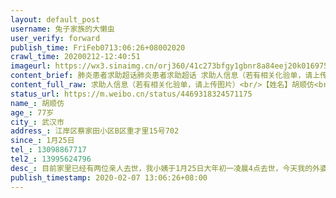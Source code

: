 ```yaml
---
layout: default_post
username: 兔子家族的大懒虫
user_verify: forward
publish_time: FriFeb0713:06:26+08002020
crawl_time: 20200212-12:40:51
imageurl: https://wx3.sinaimg.cn/orj360/41c273bfgy1gbnr8a84eej20k016975r.jpg,https://wx1.sinaimg.cn/orj360/41c273bfgy1gbnr89xfv7j20k0169go4.jpg,https://wx4.sinaimg.cn/orj360/41c273bfgy1gbnr8ahx66j20k0169ju1.jpg
content_brief: 肺炎患者求助超话肺炎患者求助超话 求助人信息（若有相关化验单，请上传图片）【姓名】胡顺仿【年龄】77岁【所在城市】武汉市 【所在小区、社区】江岸区蔡家田小区B区重才里15号702【患病时间】1月25日【联系方式】13098867717【其他紧急联系人】13995624796【病情描述】目前家里已经 ...全文
content_full_raw: 求助人信息（若有相关化验单，请上传图片）<br/>【姓名】胡顺仿<br/>【年龄】77岁<br/>【所在城市】武汉市<br/>【所在小区、社区】江岸区蔡家田小区B区重才里15号702<br/>【患病时间】1月25日<br/>【联系方式】13098867717<br/>【其他紧急联系人】13995624796<br/>【病情描述】目前家里已经有两位亲人去世，我小姨于1月25日大年初一凌晨4点去世，今天我的外婆（小姨的妈妈）在凌晨2点半去世！！！<spanclass="url-icon"><imgalt=[泪]src="//h5.sinaimg.cn/m/emoticon/icon/default/d_lei-1b4b02f8b1.png"style="width:1em;height:1em;"/></span><spanclass="url-icon"><imgalt=[泪]src="//h5.sinaimg.cn/m/emoticon/icon/default/d_lei-1b4b02f8b1.png"style="width:1em;height:1em;"/></span><spanclass="url-icon"><imgalt=[泪]src="//h5.sinaimg.cn/m/emoticon/icon/default/d_lei-1b4b02f8b1.png"style="width:1em;height:1em;"/></span><br/>小姨当时有安排去金银潭住院，后来还是在医院离世，因为外婆外公都是贴身照料住在一起，小姨去世后两位老人就去医院进行检查，肺部都有轻微感染。求助社区、市长热线电话、疾控中心全都无用，都在推脱。<br/>说是轻微感染医院不收置，明明知道家里有人因为这个肺炎去世的情况，还是从过年到现在两位老人都是每天来回步行将近一小时的路程去医院打针，还要上下走7楼的楼梯，期间外婆经常发烧，好不容易等到今天早上准备安排做核酸检测，但是外婆没有撑到这个时候<spanclass="url-icon"><imgalt=[泪]src="//h5.sinaimg.cn/m/emoticon/icon/default/d_lei-1b4b02f8b1.png"style="width:1em;height:1em;"/></span><spanclass="url-icon"><imgalt=[泪]src="//h5.sinaimg.cn/m/emoticon/icon/default/d_lei-1b4b02f8b1.png"style="width:1em;height:1em;"/></span><spanclass="url-icon"><imgalt=[泪]src="//h5.sinaimg.cn/m/emoticon/icon/default/d_lei-1b4b02f8b1.png"style="width:1em;height:1em;"/></span>刚刚外公又去医院复查，结果还是感染，真的和外婆当初一样，拜托真的不要再重蹈外婆的覆辙<spanclass="url-icon"><imgalt=[泪]src="//h5.sinaimg.cn/m/emoticon/icon/default/d_lei-1b4b02f8b1.png"style="width:1em;height:1em;"/></span>外公又失去老伴又失去自己的孩子，真的身心都要承受不住了，因为我和我爸爸妈妈没和外公他们住在一起，每天都是电话联系干操心，打无数电话都没用，求求各位好心人士能够帮帮我们！！！！<br/>（今天早上就因为一个谁来负责把家里消毒这个事情，给十几个电话号码打了几个小时的电话，这才解决，就是你推给我我推给他，真的拜托各位大家了！！！🙏🙏🙏）
status_url: https://m.weibo.cn/status/4469318324571175
name_: 胡顺仿
age_: 77岁
city_: 武汉市
address_: 江岸区蔡家田小区B区重才里15号702
since_: 1月25日
tel_: 13098867717
tel2_: 13995624796
desc_: 目前家里已经有两位亲人去世，我小姨于1月25日大年初一凌晨4点去世，今天我的外婆（小姨的妈妈）在凌晨2点半去世！！！<spanclass="url-icon"><imgalt=[泪]src="//h5.sinaimg.cn/m/emoticon/icon/default/d_lei-1b4b02f8b1.png"style="width1em;height1em;"/></span><spanclass="url-icon"><imgalt=[泪]src="//h5.sinaimg.cn/m/emoticon/icon/default/d_lei-1b4b02f8b1.png"style="width1em;height1em;"/></span><spanclass="url-icon"><imgalt=[泪]src="//h5.sinaimg.cn/m/emoticon/icon/default/d_lei-1b4b02f8b1.png"style="width1em;height1em;"/></span>小姨当时有安排去金银潭住院，后来还是在医院离世，因为外婆外公都是贴身照料住在一起，小姨去世后两位老人就去医院进行检查，肺部都有轻微感染。求助社区、市长热线电话、疾控中心全都无用，都在推脱。说是轻微感染医院不收置，明明知道家里有人因为这个肺炎去世的情况，还是从过年到现在两位老人都是每天来回步行将近一小时的路程去医院打针，还要上下走7楼的楼梯，期间外婆经常发烧，好不容易等到今天早上准备安排做核酸检测，但是外婆没有撑到这个时候<spanclass="url-icon"><imgalt=[泪]src="//h5.sinaimg.cn/m/emoticon/icon/default/d_lei-1b4b02f8b1.png"style="width1em;height1em;"/></span><spanclass="url-icon"><imgalt=[泪]src="//h5.sinaimg.cn/m/emoticon/icon/default/d_lei-1b4b02f8b1.png"style="width1em;height1em;"/></span><spanclass="url-icon"><imgalt=[泪]src="//h5.sinaimg.cn/m/emoticon/icon/default/d_lei-1b4b02f8b1.png"style="width1em;height1em;"/></span>刚刚外公又去医院复查，结果还是感染，真的和外婆当初一样，拜托真的不要再重蹈外婆的覆辙<spanclass="url-icon"><imgalt=[泪]src="//h5.sinaimg.cn/m/emoticon/icon/default/d_lei-1b4b02f8b1.png"style="width1em;height1em;"/></span>外公又失去老伴又失去自己的孩子，真的身心都要承受不住了，因为我和我爸爸妈妈没和外公他们住在一起，每天都是电话联系干操心，打无数电话都没用，求求各位好心人士能够帮帮我们！！！！（今天早上就因为一个谁来负责把家里消毒这个事情，给十几个电话号码打了几个小时的电话，这才解决，就是你推给我我推给他，真的拜托各位大家了！！！🙏🙏🙏）
publish_timestamp: 2020-02-07 13:06:26+08:00
---
```

